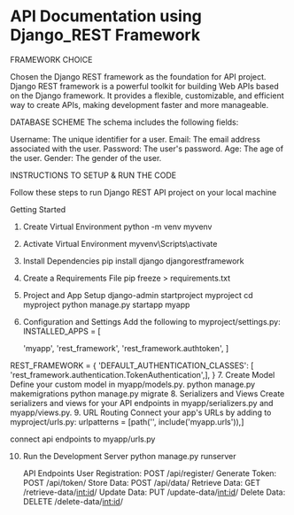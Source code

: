 # API Documentation using Django_REST Framework

FRAMEWORK CHOICE
     
Chosen the Django REST framework as the foundation for API project.
Django REST framework is a powerful toolkit for building Web APIs based on the Django framework. 
It provides a flexible, customizable, and efficient way to create APIs, making development faster and more manageable.

DATABASE SCHEME
The schema includes the following fields:

Username: The unique identifier for a user.
Email: The email address associated with the user.
Password: The user's password.
Age: The age of the user.
Gender: The gender of the user.

INSTRUCTIONS TO SETUP & RUN THE CODE

Follow these steps to run  Django REST API project on your local machine
              
Getting Started
1. Create Virtual Environment
      python -m venv myvenv
2. Activate Virtual Environment
      myvenv\Scripts\activate
3. Install Dependencies
      pip install django djangorestframework
4. Create a Requirements File
      pip freeze > requirements.txt
5. Project and App Setup
      django-admin startproject myproject
      cd myproject
      python manage.py startapp myapp
6. Configuration and Settings
   Add the following to myproject/settings.py:
      INSTALLED_APPS = [
    
    'myapp',
    'rest_framework',
    'rest_framework.authtoken',
   ]

REST_FRAMEWORK = {
    'DEFAULT_AUTHENTICATION_CLASSES': [ 'rest_framework.authentication.TokenAuthentication',],
    }
7. Create Model
   Define your custom model in myapp/models.py.
       python manage.py makemigrations
       python manage.py migrate
8. Serializers and Views
   Create serializers and views for your API endpoints in myapp/serializers.py and myapp/views.py.
9. URL Routing
  Connect your app's URLs by adding to myproject/urls.py:
       urlpatterns = [path('', include('myapp.urls')),]

  connect api endpoints to myapp/urls.py

10. Run the Development Server
       python manage.py runserver


     API Endpoints
User Registration: POST /api/register/
Generate Token: POST /api/token/
Store Data: POST /api/data/
Retrieve Data: GET /retrieve-data/<int:id>/
Update Data: PUT /update-data/<int:id>/
Delete Data: DELETE /delete-data/<int:id>/


     




    
